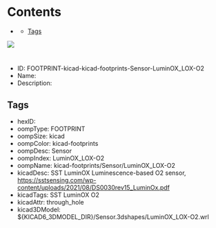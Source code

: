 



Contents
========

* [](#)
	* [Tags](#tags)
  
![][im]
# 

- ID: FOOTPRINT-kicad-kicad-footprints-Sensor-LuminOX_LOX-O2
- Name: 
- Description: 

## Tags

- hexID: 
- oompType: FOOTPRINT
- oompSize: kicad
- oompColor: kicad-footprints
- oompDesc: Sensor
- oompIndex: LuminOX_LOX-O2
- oompName: kicad-footprints/Sensor/LuminOX_LOX-O2
- kicadDesc: SST LuminOX Luminescence-based O2 sensor, https://sstsensing.com/wp-content/uploads/2021/08/DS0030rev15_LuminOx.pdf
- kicadTags: SST LuminOX O2
- kicadAttr: through_hole
- kicad3DModel: ${KICAD6_3DMODEL_DIR}/Sensor.3dshapes/LuminOX_LOX-O2.wrl



[im]: image.png
